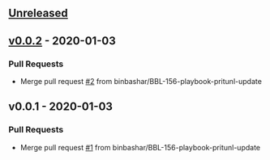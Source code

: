 <a name="unreleased"></a>
## [Unreleased]


<a name="v0.0.2"></a>
## [v0.0.2] - 2020-01-03
### Pull Requests
- Merge pull request [#2](https://github.com/binbashar/ansible-role-users/issues/2) from binbashar/BBL-156-playbook-pritunl-update


<a name="v0.0.1"></a>
## v0.0.1 - 2020-01-03
### Pull Requests
- Merge pull request [#1](https://github.com/binbashar/ansible-role-users/issues/1) from binbashar/BBL-156-playbook-pritunl-update


[Unreleased]: https://github.com/binbashar/ansible-role-users/compare/v0.0.2...HEAD
[v0.0.2]: https://github.com/binbashar/ansible-role-users/compare/v0.0.1...v0.0.2
